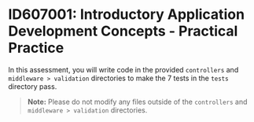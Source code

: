 # ID607001: Introductory Application Development Concepts - Practical Practice

In this assessment, you will write code in the provided `controllers` and `middleware > validation` directories to make the 7 tests in the `tests` directory pass. 

> **Note:** Please do not modify any files outside of the `controllers` and `middleware > validation` directories. 